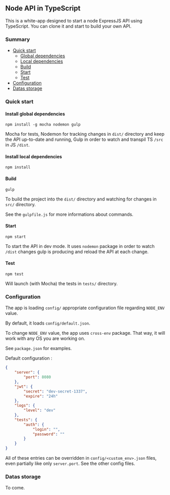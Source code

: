 ## Node API in TypeScript

This is a white-app designed to start a node ExpressJS API using TypeScript.
You can clone it and start to build your own API.

### Summary

- [Quick start](#quick-start)
    - [Global dependencies](#install-global-dependencies)
    - [Local dependencies](#install-local-dependencies)
    - [Build](#build)
    - [Start](#start)
    - [Test](#test)
- [Configuration](#configuration)
- [Datas storage](#datas-storage)

### Quick start

#### Install global dependencies

`npm install -g mocha nodemon gulp`

Mocha for tests, Nodemon for tracking changes in `dist/` directory and keep the API up-to-date and running, Gulp in order to watch and transpil TS `/src` in JS `/dist`.

#### Install local dependencies

`npm install`

#### Build

`gulp`

To build the project into the `dist/` directory and watching for changes in `src/` directory.

See the `gulpfile.js` for more informations about commands.

#### Start

`npm start`

To start the API in dev mode. It uses `nodemon` package in order to watch `/dist` changes gulp is producing and reload the API at each change.

#### Test

`npm test`

Will launch (with Mocha) the tests in `tests/` directory.

### Configuration

The app is loading `config/` appropriate configuration file regarding `NODE_ENV` value.

By default, it loads `config/default.json`.

To change `NODE_ENV` value, the app uses `cross-env` package. That way, it will work with any OS you are working on.

See `package.json` for examples.

Default configuration :

```json
{
    "server": {
        "port": 8080
    },
    "jwt": {
        "secret": "dev-secret-1337",
        "expire": "24h"
    },
    "logs": {
        "level": "dev"
    },
    "tests": {
        "auth": {
            "login": "",
            "password": ""
        }
    }
}
```

All of these entries can be overridden in `config/<custom_env>.json` files, even partially like only `server.port`. See the other config files.

### Datas storage

To come.